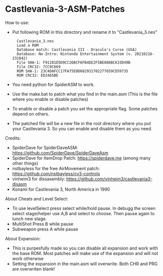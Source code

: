 # Castlevania-3-ASM-Patches

How to use:
- Put following ROM in this directory and rename it to "Castlevania_3.nes"

		Castlevania_3.nes
		Load a ROM
		Database match: Castlevania III - Dracula's Curse (USA)
		Database: No-Intro: Nintendo Entertainment System (v. 20210216-231042)
		File SHA-1: F91281D5D9CC26BCF6FB4DE2F5BE086BC633D49B
		File CRC32: 7CC9C669
		ROM SHA-1: 23C4DAFCC17FA75E8D682931702277659CD59735
		ROM CRC32: ED2465BE

- You need python for SpiderASM to work.
- Use the make.bat to patch what you find in the main.asm (This is the file where you enable or disable patches)
- To enable or disable a patch you set the appropriate flag. Some patches depend on others.
- The patched file will be a new file in the root directory where you put your Castlevania 3. So you can enable and disable them as you need.

Credits:
- SpiderDave for SpiderDaveASM: https://github.com/SpiderDave/SpiderDaveAsm
- SpiderDave for ItemDrop Patch: https://spiderdave.me (among many other things)
- nstbayless for the free AirMovement patch: https://github.com/nstbayless/cv3-controls
- vinheim3 for dissasembly: https://github.com/vinheim3/castlevania3-disasm
- Konami for Castlevania 3, North America in 1990

About Cheats and Level Select:
- To use levelSelect press select while/hold pause. In debugg the screen select stage/helper use A,B and select to choose. Then pause again to lunch new stage.
- MultiShot Press B while pause
- Subweapon press A while pause
	
About Expansion:	
- This is purpesfully made so you can disable all expansion and work with the base ROM. Most patches will make use of the expansion and will not work otherwise	
- Setting the expansion in the main.asm will overwrite. Both CHR and PRG are overwriten blank!
